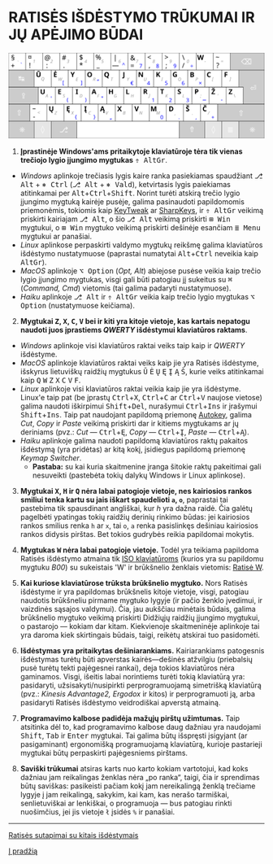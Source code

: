 
# RATISĖS IŠDĖSTYMO TRŪKUMAI IR JŲ APĖJIMO BŪDAI

![Ratisės ŪĖYOQJ išdėstymo klaviatūra su QWERTY spaudais viduryje](images/kb-lt-ratise.svg)

1. __Įprastinėje Windows'ams pritaikytoje klaviatūroje tėra tik vienas trečiojo lygio įjungimo mygtukas__ <kbd>⇮ AltGr</kbd>.
 + _Windows_ aplinkoje trečiasis lygis kaire ranka pasiekiamas spaudžiant <kbd>⎇ Alt</kbd> + <kbd>⎈ Ctrl</kbd> (<kbd>⎇ Alt</kbd> + <kbd>⎈ Vald</kbd>), ketvirtasis lygis paiekiamas atitinkamai per <kbd>Alt</kbd>+<kbd>Ctrl</kbd>+<kbd>Shift</kbd>. Norint turėti atskirą trečio lygio įjungimo mygtuką kairėje pusėje, galima pasinaudoti papildomomis priemonėmis, tokiomis kaip [KeyTweak](https://keytweak.en.softonic.com/download) ar [SharpKeys](https://github.com/randyrants/sharpkeys), ir <kbd>⇮ AltGr</kbd> veikimą priskirti kairiajam <kbd>⎇ Alt</kbd>, o šio <kbd>⎇ Alt</kbd> veikimą priskirti <kbd>⊞ Win</kbd> mygtukui, o <kbd>⊞ Win</kbd> mygtuko veikimą priskirti dešinėje esančiam <kbd>≣ Menu</kbd> mygtukui ar panašiai.
 + _Linux_ aplinkose perpaskirti valdymo mygtukų reikšmę galima klaviatūros išdėstymo nustatymuose (paprastai numatytai <kbd>Alt</kbd>+<kbd>Ctrl</kbd> neveikia kaip <kbd>AltGr</kbd>).
 + _MacOS_ aplinkoje <kbd>⌥ Option</kbd> (_Opt, Alt_) abiejose pusėse veikia kaip trečio lygio įjungimo mygtukas, visgi gali būti patogiau jį sukeitus su <kbd>⌘</kbd> (_Command, Cmd_) vietomis (tai galima padaryti nustatymuose).
 + _Haiku_ aplinkoje <kbd>⎇ Alt</kbd> ir <kbd>⇮ AltGr</kbd> veikia kaip trečio lygio mygtukas <kbd>⌥ Option</kbd> (nustatymuose keičiama).

2. __Mygtukai <kbd>Z</kbd>, <kbd>X</kbd>, <kbd>C</kbd>, <kbd>V</kbd> bei ir kiti yra kitoje vietoje, kas kartais nepatogu naudoti juos įprastiems _QWERTY_ išdėstymui klaviatūros raktams__.
 + _Windows_ aplinkoje visi klaviatūros raktai veiks taip kaip ir _QWERTY_ išdėstyme.
 + _MacOS_ aplinkoje klaviatūros raktai veiks kaip jie yra Ratisės išdėstyme, išskyrus lietuviškų raidžių mygtukus <kbd>Ū</kbd> <kbd>Ė</kbd> <kbd>Ų</kbd> <kbd>Ę</kbd> <kbd>Į</kbd> <kbd>Ą</kbd> <kbd>Š</kbd>, kurie veiks atitinkamai kaip <kbd>Q</kbd> <kbd>W</kbd> <kbd>Z</kbd> <kbd>X</kbd> <kbd>C</kbd> <kbd>V</kbd> <kbd>F</kbd>.
 + _Linux_ aplinkoje visi klaviatūros raktai veikia kaip jie yra išdėstyme. Linux'e taip pat (be įprastų <kbd>Ctrl</kbd>+<kbd>X</kbd>, <kbd>Ctrl</kbd>+<kbd>C</kbd> ar <kbd>Ctrl</kbd>+<kbd>V</kbd> naujose vietose) galima naudoti iškirpimui <kbd>Shift</kbd>+<kbd>Del</kbd>, nurašymui <kbd>Ctrl</kbd>+<kbd>Ins</kbd> ir įrašymui <kbd>Shift</kbd>+<kbd>Ins</kbd>. Taip pat naudojant papildomą priemonę [Autokey](https://github.com/autokey/autokey/wiki/About), galima _Cut_, _Copy_ ir _Paste_ veikimą priskirti dar ir kitiems mygtukams ar jų deriniams (pvz.: _Cut_ — <kbd>Ctrl</kbd>+<kbd>Ę</kbd>, _Copy_ — <kbd>Ctrl</kbd>+<kbd>Į</kbd>, _Paste_ — <kbd>Ctrl</kbd>+<kbd>Ą</kbd>).
 + _Haiku_ aplinkoje galima naudoti papildomą klaviatūros raktų pakaitos išdėstymą (yra pridėtas) ar kitą kokį, įsidiegus papildomą priemonę _Keymap Switcher_.
   + __Pastaba:__ su kai kuria skaitmenine įranga šitokie raktų pakeitimai gali nesuveikti (pastebėta tokių dalykų Windows ir Linux aplinkose).

3. __Mygtukai <kbd>X</kbd>, <kbd>H</kbd> ir <kbd>Q</kbd> nėra labai patogioje vietoje, nes kairiosios rankos smiliui tenka kartu su jais iškart spaudelioti ```a```, ```o```__, paprastai tai pastebima tik spausdinant angliškai, kur _h_ yra dažna raidė. Čia galėtų pagelbėti ypatingas tokių raidžių derinių rinkimo būdas: jei kairiosios rankos smilius renka ```h``` ar ```x```, tai ```o```, ```a``` renka pasislinkęs dešiniau kairiosios rankos didysis pirštas. Bet tokios gudrybės reikia papildomai mokytis.

4. __Mygtukas <kbd>W</kbd> nėra labai patogioje vietoje.__ Todėl yra teikiama papildoma Ratisės išdėstymo atmaina tik [ISO klaviatūroms](https://upload.wikimedia.org/wikipedia/commons/b/bb/Keyboard-alphanumeric-section-ISOIEC-9995-2-2009-with-amd1-2012.png) (kurios yra su papildomu mygtuku _B00_) su sukeistais 'W' ir brūkšnelio ženklais vietomis: [Ratisė W](images/lt-ratise-w.svg).

5. __Kai kuriose klaviatūrose trūksta brūkšnelio mygtuko.__ Nors Ratisės išdėstyme ir yra papildomas brūkšnelis kitoje vietoje, visgi, patogiau naudotis brūkšneliu pirmame mygtuko lygyje (ir pačio ženklo įvedimui, ir vaizdinės sąsajos valdymui). Čia, jau aukščiau minėtais būdais, galima brūkšnelio mygtuko veikimą priskirti Didžiųjų raidžių įjungimo mygtukui, o pastarojo — kokiam dar kitam. Kiekvienoje skaitmeninėje aplinkoje tai yra daroma kiek skirtingais būdais, taigi, reikėtų atskirai tuo pasidomėti.

6. __Išdėstymas yra pritaikytas dešiniarankiams.__ Kairiarankiams patogesnis išdėstymas turėtų būti apverstas kairės—dešinės atžvilgiu (priebalsių pusė turėtų tekti pajėgesnei rankai), deja tokios klaviatūros nėra gaminamos. Visgi, išeitis labai norintiems turėti tokią klaviatūrą yra: pasidaryti, užsisakyti/nusipirkti perprogramuojamą simetrišką klaviatūrą (pvz.: _Kinesis Advantage2, Ergodox_ ir kitos) ir perprogramuoti ją, arba pasidaryti Ratisės išdėstymo veidrodiškai apverstą atmainą.

7. __Programavimo kalbose padidėja mažųjų pirštų užimtumas.__ Taip atsitinka dėl to, kad programavimo kalbose daug dažniau yra naudojami <kbd>Shift</kbd>, <kbd>Tab</kbd> ir <kbd>Enter</kbd> mygtukai. Tai galima būtų išspręsti įsigyjant (ar pasigaminant) ergonomišką programuojamą klaviatūrą, kurioje pastarieji mygtukai būtų perpaskirti pajėgesniems pirštams.

8. __Saviški trūkumai__ atsiras karts nuo karto kokiam vartotojui, kad koks dažniau jam reikalingas ženklas nėra „po ranka“, taigi, čia ir sprendimas būtų saviškas: pasikeisti pačiam kokį jam nereikalingą ženklą trečiame lygyje į jam reikalingą, sakykim, kai kam, kas nerašo tarmiškai, senlietuviškai ar lenkiškai, o programuoja — bus patogiau rinkti nuošimčius, jei jis vietoje ```ł``` įsidės ```%``` ir panašiai.


----------------------------------------------

[Ratisės sutapimai su kitais išdėstymais](sutapimai.md)

[Į pradžią](../README.md)
